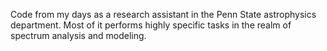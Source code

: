 Code from my days as a research assistant in the Penn State astrophysics department. Most of it performs highly specific tasks in the realm of spectrum analysis and modeling.
